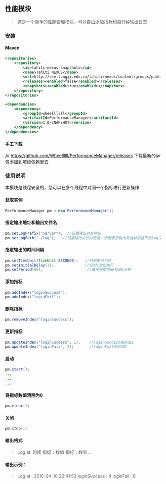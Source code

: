 ## 性能模块
> 这是一个简单的性能管理模块，可以自由添加指标和每分钟输出日志

### 安装

#### Maven

```xml
<repositories>
    <repository>
        <id>tahiti-nexus-snapshots</id>
        <name>Tahiti NEXUS</name>
        <url>http://sse.tongji.edu.cn/tahiti/nexus/content/groups/public</url>
        <releases><enabled>false</enabled></releases>
        <snapshots><enabled>true</enabled></snapshots>
    </repository>
</repositories>

<dependencies>
    <dependency>
        <groupId>wheellllll</groupId>
        <artifactId>PerformanceManager</artifactId>
        <version>1.0-SNAPSHOT</version>
    </dependency>
</dependencies>
```

#### 手工下载
从 https://github.com/Wheellllll/PerformanceManager/releases 下载最新的jar包添加到项目依赖里去

### 使用说明
本模块是线程安全的，您可以在多个线程中对同一个指标进行更新操作

#### 获取实例
```java
PerformanceManager pm = new PerformanceManager();
```

#### 指定输出地址和输出文件名
```java
pm.setLogPrefix("Server");  //设置输出的文件名
pm.setLogPath("./log");   //设置输出文件的路径，示例表示输出到当前路径下的log文件夹内
```

#### 指定输出的时间间隔
```java
pm.setTimeUnit(TimeUnit.SECONDS);   //时间单位为秒
pm.setInitialDelay(1);              //延时1秒后执行
pm.setPeriod(60);                    //循环周期为60秒即1分钟
```

#### 添加指标
```java
pm.addIndex("loginSuccess");
pm.addIndex("loginFail");
```

#### 删除指标
```java
pm.removeIndex("loginSuccess");
```

#### 更新指标
```java
pm.updateIndex("loginSuccess", 1);    //loginSuccess指标加1
pm.updateIndex("loginFail", 2);       //loginFail指标加2
```

#### 启动
```java
pm.start();
...
...
...
```


#### 将指标数值清除为0
```java
pm.clear();
```

#### 关闭
```java
pm.stop();
```
#### 输出格式
>Log at: 时间
指标：数值
指标：数值
...

#### 输出示例：
>Log at : 2016-04-10 22:41:53
	loginSuccess : 4
	loginFail : 8
